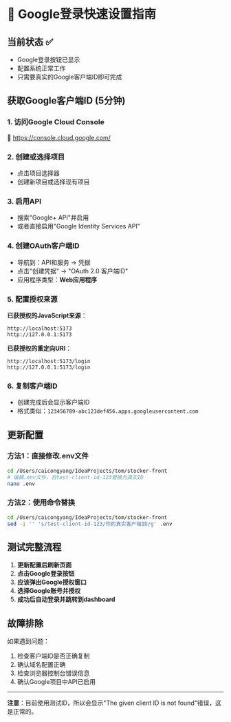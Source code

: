 # 🚀 Google登录快速设置指南

## 当前状态 ✅
- Google登录按钮已显示
- 配置系统正常工作
- 只需要真实的Google客户端ID即可完成

## 获取Google客户端ID (5分钟)

### 1. 访问Google Cloud Console
🔗 https://console.cloud.google.com/

### 2. 创建或选择项目
- 点击项目选择器
- 创建新项目或选择现有项目

### 3. 启用API
- 搜索"Google+ API"并启用
- 或者直接启用"Google Identity Services API"

### 4. 创建OAuth客户端ID
- 导航到：API和服务 → 凭据
- 点击"创建凭据" → "OAuth 2.0 客户端ID"
- 应用程序类型：**Web应用程序**

### 5. 配置授权来源
**已获授权的JavaScript来源**：
```
http://localhost:5173
http://127.0.0.1:5173
```

**已获授权的重定向URI**：
```
http://localhost:5173/login
http://127.0.0.1:5173/login
```

### 6. 复制客户端ID
- 创建完成后会显示客户端ID
- 格式类似：`123456789-abc123def456.apps.googleusercontent.com`

## 更新配置

### 方法1：直接修改.env文件
```bash
cd /Users/caicongyang/IdeaProjects/tom/stocker-front
# 编辑.env文件，将test-client-id-123替换为真实ID
nano .env
```

### 方法2：使用命令替换
```bash
cd /Users/caicongyang/IdeaProjects/tom/stocker-front
sed -i '' 's/test-client-id-123/你的真实客户端ID/g' .env
```

## 测试完整流程

1. **更新配置后刷新页面**
2. **点击Google登录按钮**
3. **应该弹出Google授权窗口**
4. **选择Google账号并授权**
5. **成功后自动登录并跳转到dashboard**

## 故障排除

如果遇到问题：
1. 检查客户端ID是否正确复制
2. 确认域名配置正确
3. 检查浏览器控制台错误信息
4. 确认Google项目中API已启用

---
**注意**：目前使用测试ID，所以会显示"The given client ID is not found"错误，这是正常的。
